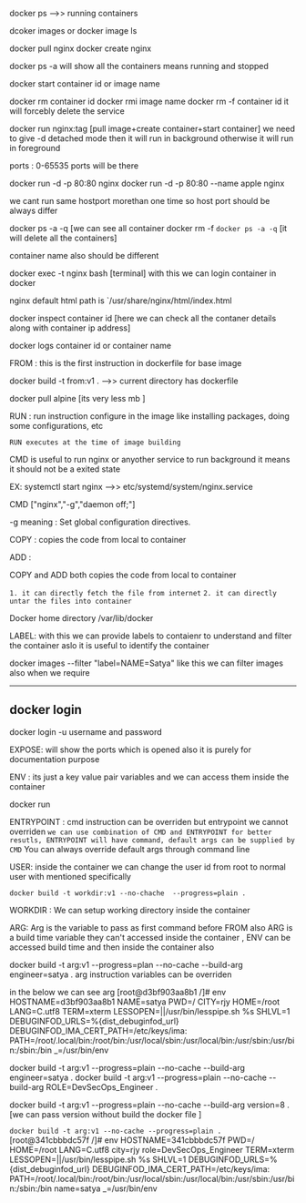 docker ps -->> running containers

dcoker images or docker image ls

docker pull nginx
docker create nginx

docker ps -a will show all the containers means running and stopped

docker start container id or image name

docker rm container id
docker rmi image name
docker rm -f container id it will forcebly delete the service

docker run nginx:tag [pull image+create container+start container]
we need to give -d detached mode then it will run in background otherwise it will run in foreground

ports : 0-65535 ports will be there

docker run -d -p 80:80 nginx
docker run -d -p 80:80 --name apple nginx

we cant run same hostport morethan one time
so host port should be always differ

docker ps -a -q [we can see all container
docker rm -f `docker ps -a -q` [it will delete all the containers]

container name also should be different

docker exec -t nginx bash [terminal] with this we can login container in docker

nginx default html path is `/usr/share/nginx/html/index.html

docker inspect container id [here we can check all the contaner details along with container ip address]

docker logs container id or container name


FROM : this is the first instruction in dockerfile for base image

docker build -t from:v1 . -->> current directory has dockerfile

docker pull alpine [its very less mb ]

RUN : run instruction configure in the image like installing packages, doing some configurations, etc


`RUN executes at the time of image building`


CMD is useful to run nginx or anyother service to run background it means it should not be a exited state

EX: systemctl start nginx -->> etc/systemd/system/nginx.service

CMD ["nginx","-g","daemon off;"]

-g meaning : Set global configuration directives.

COPY : copies the code from local to container

ADD :

COPY and ADD both copies the code from local to container

`1. it can directly fetch the file from internet`
`2. it can directly untar the files into container`

Docker home directory /var/lib/docker

LABEL: 
with this we can provide labels to contaienr to understand and filter the container aslo it is useful to identify the container

docker images --filter "label=NAME=Satya"
like this we can filter images also when we require

-----
## docker login
docker login -u username
and password

EXPOSE: 
will show the ports which is opened also it is purely for documentation purpose

ENV :
its just a key value pair variables and we can access them inside the container

docker run 

ENTRYPOINT :
cmd instruction can be overriden
but entrypoint we cannot overriden
`we can use combination of CMD and ENTRYPOINT for better resutls, ENTRYPOINT will have command, default args can be supplied by CMD`
You can always override default args through command line

USER:
inside the container we can change the user id from root to normal user with mentioned specifically

```
docker build -t workdir:v1 --no-chache  --progress=plain .
```

WORKDIR :
We can setup working directory inside the container

ARG:
Arg is the variable to pass as first command before FROM
also ARG is a build time variable they can't accessed inside the container , ENV can be accessed build time and then inside the container also

docker build -t arg:v1 --progress=plan --no-cache --build-arg engineer=satya .
arg instruction variables can be overriden

in the below we can see arg
[root@d3bf903aa8b1 /]# env
HOSTNAME=d3bf903aa8b1
NAME=satya
PWD=/
CITY=rjy
HOME=/root
LANG=C.utf8
TERM=xterm
LESSOPEN=||/usr/bin/lesspipe.sh %s
SHLVL=1
DEBUGINFOD_URLS=%{dist_debuginfod_url}
DEBUGINFOD_IMA_CERT_PATH=/etc/keys/ima:
PATH=/root/.local/bin:/root/bin:/usr/local/sbin:/usr/local/bin:/usr/sbin:/usr/bin:/sbin:/bin
_=/usr/bin/env

docker build -t arg:v1 --progress=plain --no-cache --build-arg engineer=satya .
docker build -t arg:v1 --progress=plain --no-cache --build-arg ROLE=DevSecOps_Engineer .

docker build -t arg:v1 --progress=plain --no-cache --build-arg version=8 .[we can pass version without build the docker file ]

`docker build -t arg:v1 --no-cache --progress=plain .`
[root@341cbbbdc57f /]# env
HOSTNAME=341cbbbdc57f
PWD=/
HOME=/root
LANG=C.utf8
city=rjy
role=DevSecOps_Engineer
TERM=xterm
LESSOPEN=||/usr/bin/lesspipe.sh %s
SHLVL=1
DEBUGINFOD_URLS=%{dist_debuginfod_url}
DEBUGINFOD_IMA_CERT_PATH=/etc/keys/ima:
PATH=/root/.local/bin:/root/bin:/usr/local/sbin:/usr/local/bin:/usr/sbin:/usr/bin:/sbin:/bin
name=satya
_=/usr/bin/env

